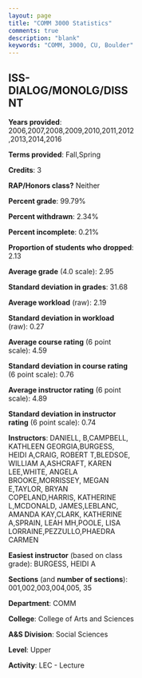 ```yaml
---
layout: page
title: "COMM 3000 Statistics"
comments: true
description: "blank"
keywords: "COMM, 3000, CU, Boulder"
--- 
```

<head>
<script src="https://ajax.googleapis.com/ajax/libs/jquery/2.1.3/jquery.min.js"></script>
<script src="https://dl.dropboxusercontent.com/s/pc42nxpaw1ea4o9/highcharts.js?dl=0"></script>
<!-- <script src="../assets/js/highcharts.js"></script> -->
<style type="text/css">@font-face {
	font-family: "Bebas Neue";
	src: url(https://www.filehosting.org/file/details/544349/BebasNeue%20Regular.otf) format("opentype");
	}
	h1.Bebas { 
		font-family: "Bebas Neue", Verdana, Tahoma;
	}
</style>
</head>
<body>
	<div id="container" style="float: right; width: 45%; height: 88%; margin-left: 2.5%; margin-right: 2.5%;"></div>
	<script language="JavaScript">
		$(document).ready(function() {
		var chart = {type: 'column'};
		var title = {text: 'Grade Distribution'};
		var xAxis = {categories: ['A','B','C','D','F'],crosshair: true};
		var yAxis = {min: 0,title: {text: 'Percentage'}};
		var tooltip = {headerFormat: '<center><b><span style="font-size:20px">{point.key}</span></b></center>',
		               pointFormat: '<td style="padding:0"><b>{point.y:.1f}%</b></td>',
		               footerFormat: '</table>',shared: true,useHTML: true};
		var plotOptions = {column: {pointPadding: 0.0,borderWidth: 0}};  
		var credits = {enabled: false};var series= [{name: 'Percent',data: [26.51,48.83,19.21,3.36,2.1,]}];
		var json = {};
		json.chart = chart;
		json.title = title;
		json.tooltip = tooltip;
		json.xAxis = xAxis;
		json.yAxis = yAxis;  
		json.series = series;
		json.plotOptions = plotOptions;  
		json.credits = credits;
		$('#container').highcharts(json);
	});
	</script>
</body>
			   
## ISS-DIALOG/MONOLG/DISSNT

**Years provided**: 2006,2007,2008,2009,2010,2011,2012,2013,2014,2016

**Terms provided**: Fall,Spring

**Credits**: 3

**RAP/Honors class?** Neither

**Percent grade**: 99.79%

**Percent withdrawn**: 2.34%

**Percent incomplete**: 0.21%

**Proportion of students who dropped**: 2.13

**Average grade** (4.0 scale): 2.95

**Standard deviation in grades**: 31.68

**Average workload** (raw): 2.19

**Standard deviation in workload** (raw): 0.27

**Average course rating** (6 point scale): 4.59

**Standard deviation in course rating** (6 point scale): 0.76

**Average instructor rating** (6 point scale): 4.89

**Standard deviation in instructor rating** (6 point scale): 0.74

**Instructors**: DANIELL, B,CAMPBELL, KATHLEEN GEORGIA,BURGESS, HEIDI A,CRAIG, ROBERT T,BLEDSOE, WILLIAM A,ASHCRAFT, KAREN LEE,WHITE, ANGELA BROOKE,MORRISSEY, MEGAN E,TAYLOR, BRYAN COPELAND,HARRIS, KATHERINE L,MCDONALD, JAMES,LEBLANC, AMANDA KAY,CLARK, KATHERINE A,SPRAIN, LEAH MH,POOLE, LISA LORRAINE,PEZZULLO,PHAEDRA CARMEN

**Easiest instructor** (based on class grade): BURGESS, HEIDI A

**Sections** (and **number of sections**): 001,002,003,004,005, 35

**Department**: COMM

**College**: College of Arts and Sciences

**A&S Division**: Social Sciences

**Level**: Upper

**Activity**: LEC - Lecture